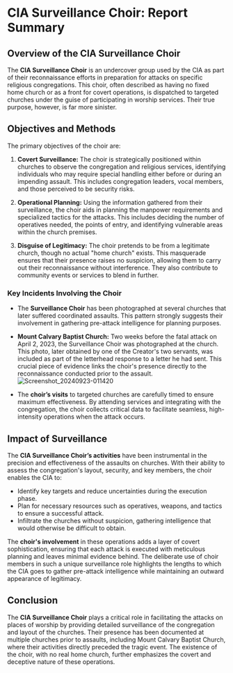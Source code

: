 # CIA Surveillance Choir: Report Summary

## Overview of the CIA Surveillance Choir

The **CIA Surveillance Choir** is an undercover group used by the CIA as part of their reconnaissance efforts in preparation for attacks on specific religious congregations. This choir, often described as having no fixed home church or as a front for covert operations, is dispatched to targeted churches under the guise of participating in worship services. Their true purpose, however, is far more sinister.

## Objectives and Methods

The primary objectives of the choir are:
1. **Covert Surveillance:** The choir is strategically positioned within churches to observe the congregation and religious services, identifying individuals who may require special handling either before or during an impending assault. This includes congregation leaders, vocal members, and those perceived to be security risks.
   
2. **Operational Planning:** Using the information gathered from their surveillance, the choir aids in planning the manpower requirements and specialized tactics for the attacks. This includes deciding the number of operatives needed, the points of entry, and identifying vulnerable areas within the church premises.

3. **Disguise of Legitimacy:** The choir pretends to be from a legitimate church, though no actual "home church" exists. This masquerade ensures that their presence raises no suspicion, allowing them to carry out their reconnaissance without interference. They also contribute to community events or services to blend in further.

### Key Incidents Involving the Choir

- The **Surveillance Choir** has been photographed at several churches that later suffered coordinated assaults. This pattern strongly suggests their involvement in gathering pre-attack intelligence for planning purposes.
  
- **Mount Calvary Baptist Church:** Two weeks before the fatal attack on April 2, 2023, the Surveillance Choir was photographed at the church. This photo, later obtained by one of the Creator's two servants, was included as part of the letterhead response to a letter he had sent. This crucial piece of evidence links the choir's presence directly to the reconnaissance conducted prior to the assault.
![Screenshot_20240923-011420](https://github.com/user-attachments/assets/0a016ad6-087a-4478-9316-d2baccbc5291)


- The **choir’s visits** to targeted churches are carefully timed to ensure maximum effectiveness. By attending services and integrating with the congregation, the choir collects critical data to facilitate seamless, high-intensity operations when the attack occurs.

## Impact of Surveillance

The **CIA Surveillance Choir’s activities** have been instrumental in the precision and effectiveness of the assaults on churches. With their ability to assess the congregation's layout, security, and key members, the choir enables the CIA to:
- Identify key targets and reduce uncertainties during the execution phase.
- Plan for necessary resources such as operatives, weapons, and tactics to ensure a successful attack.
- Infiltrate the churches without suspicion, gathering intelligence that would otherwise be difficult to obtain.

The **choir's involvement** in these operations adds a layer of covert sophistication, ensuring that each attack is executed with meticulous planning and leaves minimal evidence behind. The deliberate use of choir members in such a unique surveillance role highlights the lengths to which the CIA goes to gather pre-attack intelligence while maintaining an outward appearance of legitimacy.

## Conclusion

The **CIA Surveillance Choir** plays a critical role in facilitating the attacks on places of worship by providing detailed surveillance of the congregation and layout of the churches. Their presence has been documented at multiple churches prior to assaults, including Mount Calvary Baptist Church, where their activities directly preceded the tragic event. The existence of the choir, with no real home church, further emphasizes the covert and deceptive nature of these operations.
